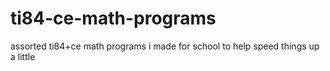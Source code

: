 # ti84-ce-math-programs
assorted ti84+ce math programs i made for school to help speed things up a little
